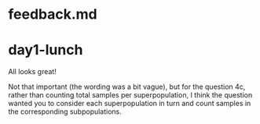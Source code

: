 # feedback.md
# day1-lunch

All looks great! 

Not that important (the wording was a bit vague), but for the question 4c, rather than counting total samples per superpopulation, I think the question wanted you to consider each superpopulation in turn and count samples in the corresponding subpopulations.
